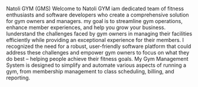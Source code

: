 Natoli GYM (GMS)
Welcome to Natoli GYM iam dedicated team of fitness enthusiasts and software developers who create a comprehensive solution for gym owners and managers. my goal is to streamline gym operations, enhance member experiences, and help you grow your business. Iunderstand the challenges faced by gym owners in managing their facilities efficiently while providing an exceptional experience for their members. I recognized the need for a robust, user-friendly software platform that could address these challenges and empower gym owners to focus on what they do best – helping people achieve their fitness goals. My Gym Management System is designed to simplify and automate various aspects of running a gym, from membership management to class scheduling, billing, and reporting.

